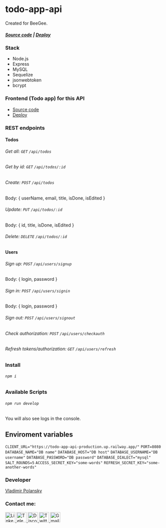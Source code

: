 # todo-app-api
Created for BeeGee.

##### [Source code](https://github.com/vovoka-path/todo-app-api) | [Deploy](https://todo-app-api-production.up.railway.app/)

### Stack

- Node.js
- Express
- MySQL
- Sequelize
- jsonwebtoken
- bcrypt

### Frontend (Todo app) for this API

- [Source code](https://github.com/vovoka-path/todo-app)
- [Deploy](https://todo-app-beegee.vercel.app)

### REST endpoints

#### Todos
###### Get all:  `GET` `/api/todos`
###### Get by id: `GET` `/api/todos/:id`
###### Create: `POST` `/api/todos` 
Body: { userName, email, title, isDone, isEdited }
###### Update: `PUT` `/api/todos/:id`
Body: { id, title, isDone, isEdited }
###### Delete: `DELETE` `/api/todos/:id`

#### Users
###### Sign up: `POST` `/api/users/signup`
Body: { login, password }
###### Sign in: `POST` `/api/users/signin`
Body: { login, password }
###### Sign out: `POST` `/api/users/signout`
###### Check authorization: `POST` `/api/users/checkauth`
###### Refresh tokens/authorization: `GET` `/api/users/refresh`

### Install

###### `npm i`

### Available Scripts

###### `npm run develop`

You will also see logs in the console.

## Enviroment variables

`CLIENT_URL="https://todo-app-api-production.up.railway.app/"`
`PORT=8080`
`DATABASE_NAME="DB name"`
`DATABASE_HOST="DB host"`
`DATABASE_USERNAME="DB username"`
`DATABASE_PASSWORD="DB password"`
`DATABASE_DIALECT="mysql"`
`SALT_ROUNDS=5`
`ACCESS_SECRET_KEY="some-words"`
`REFRESH_SECRET_KEY="some-another-words"`

### Developer

[Vladimir Polansky](https://vovoka.space)

### Contact me:

<p align="left">
  <a href="https://www.linkedin.com/in/areawed">
    <img alt="LinkedIn" src="https://img.shields.io/badge/LinkedIn-blue?style=for-the-badge&color=f0f6fc&logo=linkedin&logoColor=0A66C2" height="32" />
  </a>
  <a href="https://t.me/vovoka">
    <img alt="Telegram" src="https://img.shields.io/badge/Telegram-blue?style=for-the-badge&color=f0f6fc&logo=telegram&logoColor=26A5E4&s" height="32" />
  </a>
  <a href="https://discordapp.com/users/919948615399665675/">
    <img alt="Discord" src="https://img.shields.io/badge/Discord-blue?style=for-the-badge&color=f0f6fc&logo=discord&logoColor=5865F2" height="32" />
  </a>
  <a href="https://twitter.com/HocWmVhqQoDVK9m">
    <img alt="Twitter" src="https://img.shields.io/badge/Twitter-blue?style=for-the-badge&color=f0f6fc&logo=twitter&logoColor=1DA1F2" height="32" />
  </a>
  <a href="mailto:vovoka.path@gmail.com">
    <img alt="Gmail" src="https://img.shields.io/badge/Gmail-blue?style=for-the-badge&color=f0f6fc&logo=gmail&logoColor=EA4335" height="32" />
  </a>
</p>
